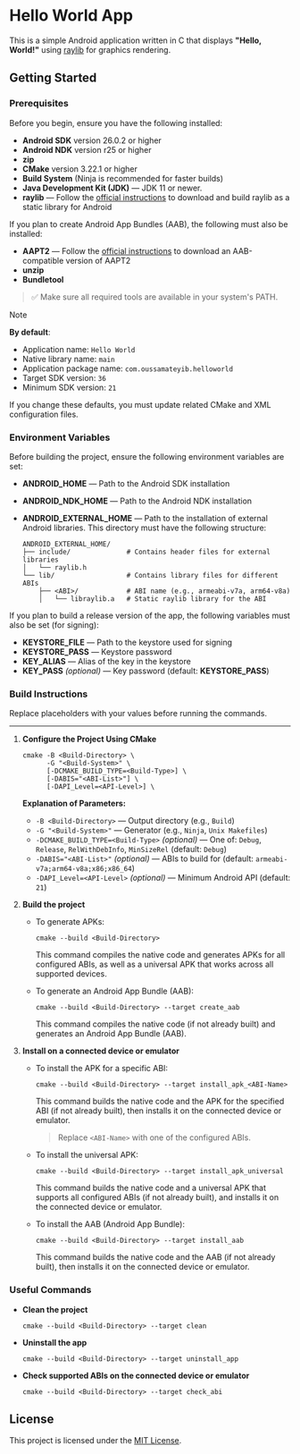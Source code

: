 # Hello World App

This is a simple Android application written in C that displays **"Hello, World!"** using [raylib](https://github.com/raysan5/raylib) for graphics rendering.

## Getting Started

### Prerequisites

Before you begin, ensure you have the following installed:

- **Android SDK** version 26.0.2 or higher
- **Android NDK** version r25 or higher
- **zip**
- **CMake** version 3.22.1 or higher
- **Build System** (Ninja is recommended for faster builds)
- **Java Development Kit (JDK)** — JDK 11 or newer.
- **raylib** — Follow the [official instructions](https://github.com/raysan5/raylib/wiki/Working-for-Android) to download and build raylib as a static library for Android

If you plan to create Android App Bundles (AAB), the following must also be installed:
- **AAPT2** — Follow the [official instructions](https://developer.android.com/build/building-cmdline#download_aapt2) to download an AAB-compatible version of AAPT2
- **unzip**
- **Bundletool**

> ✅ Make sure all required tools are available in your system's PATH.

> [!NOTE]
> **By default**:
> - Application name: `Hello World`
> - Native library name: `main`
> - Application package name: `com.oussamateyib.helloworld`
> - Target SDK version: `36`
> - Minimum SDK version: `21`
> 
> If you change these defaults, you must update related CMake and XML configuration files.

### Environment Variables

Before building the project, ensure the following environment variables are set:

- **ANDROID_HOME** — Path to the Android SDK installation
- **ANDROID_NDK_HOME** — Path to the Android NDK installation
- **ANDROID_EXTERNAL_HOME** — Path to the installation of external Android libraries. This directory must have the following structure:

  ```plaintext
  ANDROID_EXTERNAL_HOME/
  ├── include/              # Contains header files for external libraries
  │   └── raylib.h
  └── lib/                  # Contains library files for different ABIs
      ├── <ABI>/            # ABI name (e.g., armeabi-v7a, arm64-v8a)
      │   └── libraylib.a   # Static raylib library for the ABI
  ```
  
If you plan to build a release version of the app, the following variables must also be set (for signing):
- **KEYSTORE_FILE** — Path to the keystore used for signing
- **KEYSTORE_PASS** — Keystore password
- **KEY_ALIAS** — Alias of the key in the keystore
- **KEY_PASS** *(optional)* — Key password (default: **KEYSTORE_PASS**)

### Build Instructions

Replace placeholders with your values before running the commands.

---

1. **Configure the Project Using CMake**

   ```
   cmake -B <Build-Directory> \
         -G "<Build-System>" \
         [-DCMAKE_BUILD_TYPE=<Build-Type>] \
         [-DABIS="<ABI-List>"] \
         [-DAPI_Level=<API-Level>] \
   ```

   **Explanation of Parameters:**
   - `-B <Build-Directory>` — Output directory (e.g., `Build`)
   - `-G "<Build-System>"` — Generator (e.g., `Ninja`, `Unix Makefiles`)
   - `-DCMAKE_BUILD_TYPE=<Build-Type>` *(optional)* — One of: `Debug`, `Release`, `RelWithDebInfo`, `MinSizeRel` (default: `Debug`)
   - `-DABIS="<ABI-List>"` *(optional)* — ABIs to build for (default: `armeabi-v7a;arm64-v8a;x86;x86_64`)
   - `-DAPI_Level=<API-Level>` *(optional)* — Minimum Android API (default: `21`)

2. **Build the project**

   - To generate APKs:
     ```
     cmake --build <Build-Directory>
     ```
     This command compiles the native code and generates APKs for all configured ABIs, as well as a universal APK that works across all supported devices.

   - To generate an Android App Bundle (AAB):
     ```
     cmake --build <Build-Directory> --target create_aab
     ```
     This command compiles the native code (if not already built) and generates an Android App Bundle (AAB).

3. **Install on a connected device or emulator**

   - To install the APK for a specific ABI:
     ```
     cmake --build <Build-Directory> --target install_apk_<ABI-Name>
     ```
     This command builds the native code and the APK for the specified ABI (if not already built), then installs it on the connected device or emulator.
     > Replace `<ABI-Name>` with one of the configured ABIs.

   - To install the universal APK:
     ```
     cmake --build <Build-Directory> --target install_apk_universal
     ```
     This command builds the native code and a universal APK that supports all configured ABIs (if not already built), and installs it on the connected device or emulator.

   - To install the AAB (Android App Bundle):
     ```
     cmake --build <Build-Directory> --target install_aab
     ```
     This command builds the native code and the AAB (if not already built), then installs it on the connected device or emulator.

### Useful Commands

- **Clean the project**
  ```
  cmake --build <Build-Directory> --target clean
  ```

- **Uninstall the app**
  ```
  cmake --build <Build-Directory> --target uninstall_app
  ```

- **Check supported ABIs on the connected device or emulator**
  ```
  cmake --build <Build-Directory> --target check_abi
  ```

## License

This project is licensed under the [MIT License](LICENSE).
